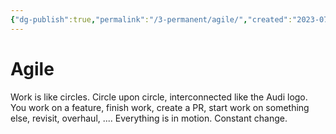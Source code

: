 ```yaml
---
{"dg-publish":true,"permalink":"/3-permanent/agile/","created":"2023-07-20T19:47:03.166-05:00","updated":"2023-09-08T06:06:46.380-05:00"}
---
```


# Agile

Work is like circles. Circle upon circle, interconnected like the Audi logo. You work on a feature, finish work, create a PR, start work on something else, revisit, overhaul, ....
Everything is in motion. Constant change.